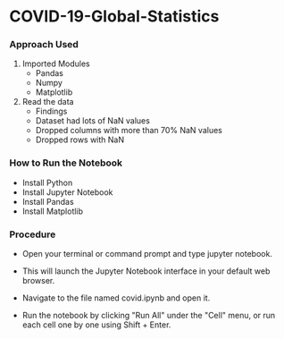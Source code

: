 # COVID-19-Global-Statistics

### Approach Used

1. Imported Modules
   - Pandas
   - Numpy
   - Matplotlib
2. Read the data
   - Findings
   - Dataset had lots of NaN values
   - Dropped columns with more than 70% NaN values
   - Dropped rows with NaN
### How to Run the Notebook


- Install Python
- Install Jupyter Notebook
- Install Pandas
- Install Matplotlib
### Procedure
- Open your terminal or command prompt and type jupyter notebook.

- This will launch the Jupyter Notebook interface in your default web browser.

- Navigate to the file named  covid.ipynb and open it.

- Run the notebook by clicking "Run All" under the "Cell" menu, or run each cell one by one using Shift + Enter.

